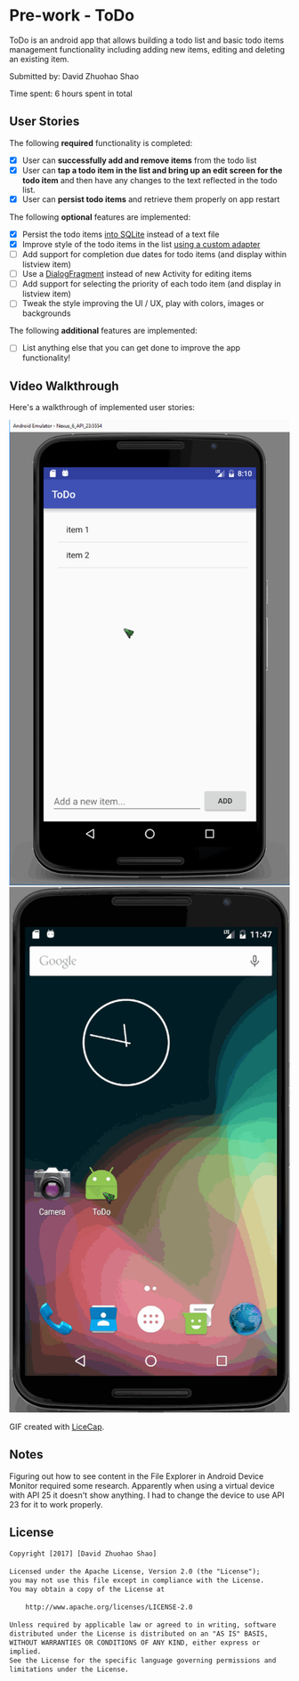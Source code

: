# Pre-work - ToDo

ToDo is an android app that allows building a todo list and basic todo items management functionality including adding new items, editing and deleting an existing item.

Submitted by: David Zhuohao Shao

Time spent: 6 hours spent in total

## User Stories

The following **required** functionality is completed:

* [X] User can **successfully add and remove items** from the todo list
* [X] User can **tap a todo item in the list and bring up an edit screen for the todo item** and then have any changes to the text reflected in the todo list.
* [X] User can **persist todo items** and retrieve them properly on app restart

The following **optional** features are implemented:

* [X] Persist the todo items [into SQLite](http://guides.codepath.com/android/Persisting-Data-to-the-Device#sqlite) instead of a text file
* [X] Improve style of the todo items in the list [using a custom adapter](http://guides.codepath.com/android/Using-an-ArrayAdapter-with-ListView)
* [ ] Add support for completion due dates for todo items (and display within listview item)
* [ ] Use a [DialogFragment](http://guides.codepath.com/android/Using-DialogFragment) instead of new Activity for editing items
* [ ] Add support for selecting the priority of each todo item (and display in listview item)
* [ ] Tweak the style improving the UI / UX, play with colors, images or backgrounds

The following **additional** features are implemented:

* [ ] List anything else that you can get done to improve the app functionality!

## Video Walkthrough 

Here's a walkthrough of implemented user stories:

<img src='gifs/required.gif' title='Required Functionality Demo' width='' alt='Required Functionality Demo' />
<img src='gifs/optionals1.gif' title='Optional Features Demo' width='' alt='Optional Features Demo' />

GIF created with [LiceCap](http://www.cockos.com/licecap/).

## Notes

Figuring out how to see content in the File Explorer in Android Device Monitor required some research. Apparently
when using a virtual device with API 25 it doesn't show anything. I had to change the device to use API 23 for it
to work properly.

## License

    Copyright [2017] [David Zhuohao Shao]

    Licensed under the Apache License, Version 2.0 (the "License");
    you may not use this file except in compliance with the License.
    You may obtain a copy of the License at

        http://www.apache.org/licenses/LICENSE-2.0

    Unless required by applicable law or agreed to in writing, software
    distributed under the License is distributed on an "AS IS" BASIS,
    WITHOUT WARRANTIES OR CONDITIONS OF ANY KIND, either express or implied.
    See the License for the specific language governing permissions and
    limitations under the License.